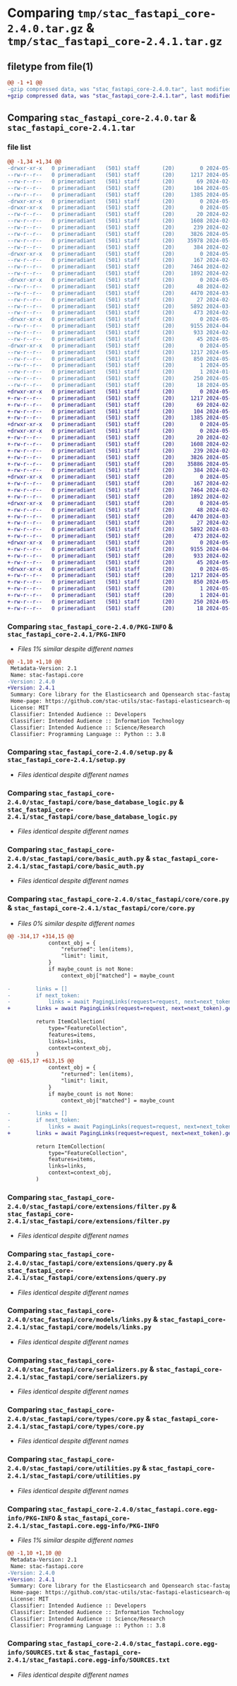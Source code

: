# Comparing `tmp/stac_fastapi_core-2.4.0.tar.gz` & `tmp/stac_fastapi_core-2.4.1.tar.gz`

## filetype from file(1)

```diff
@@ -1 +1 @@
-gzip compressed data, was "stac_fastapi_core-2.4.0.tar", last modified: Sat May  4 10:25:38 2024, max compression
+gzip compressed data, was "stac_fastapi_core-2.4.1.tar", last modified: Mon May  6 16:10:14 2024, max compression
```

## Comparing `stac_fastapi_core-2.4.0.tar` & `stac_fastapi_core-2.4.1.tar`

### file list

```diff
@@ -1,34 +1,34 @@
-drwxr-xr-x   0 primeradiant   (501) staff       (20)        0 2024-05-04 10:25:38.751006 stac_fastapi_core-2.4.0/
--rw-r--r--   0 primeradiant   (501) staff       (20)     1217 2024-05-04 10:25:38.743872 stac_fastapi_core-2.4.0/PKG-INFO
--rw-r--r--   0 primeradiant   (501) staff       (20)       69 2024-02-08 06:37:21.000000 stac_fastapi_core-2.4.0/README.md
--rw-r--r--   0 primeradiant   (501) staff       (20)      104 2024-05-04 10:25:38.752420 stac_fastapi_core-2.4.0/setup.cfg
--rw-r--r--   0 primeradiant   (501) staff       (20)     1385 2024-05-04 09:54:48.000000 stac_fastapi_core-2.4.0/setup.py
-drwxr-xr-x   0 primeradiant   (501) staff       (20)        0 2024-05-04 10:25:38.576113 stac_fastapi_core-2.4.0/stac_fastapi/
-drwxr-xr-x   0 primeradiant   (501) staff       (20)        0 2024-05-04 10:25:38.716142 stac_fastapi_core-2.4.0/stac_fastapi/core/
--rw-r--r--   0 primeradiant   (501) staff       (20)       20 2024-02-08 06:37:21.000000 stac_fastapi_core-2.4.0/stac_fastapi/core/__init__.py
--rw-r--r--   0 primeradiant   (501) staff       (20)     1608 2024-02-08 06:37:21.000000 stac_fastapi_core-2.4.0/stac_fastapi/core/base_database_logic.py
--rw-r--r--   0 primeradiant   (501) staff       (20)      239 2024-02-08 06:37:21.000000 stac_fastapi_core-2.4.0/stac_fastapi/core/base_settings.py
--rw-r--r--   0 primeradiant   (501) staff       (20)     3826 2024-05-02 09:57:35.000000 stac_fastapi_core-2.4.0/stac_fastapi/core/basic_auth.py
--rw-r--r--   0 primeradiant   (501) staff       (20)    35978 2024-05-02 09:57:35.000000 stac_fastapi_core-2.4.0/stac_fastapi/core/core.py
--rw-r--r--   0 primeradiant   (501) staff       (20)      384 2024-02-08 06:37:21.000000 stac_fastapi_core-2.4.0/stac_fastapi/core/datetime_utils.py
-drwxr-xr-x   0 primeradiant   (501) staff       (20)        0 2024-05-04 10:25:38.722440 stac_fastapi_core-2.4.0/stac_fastapi/core/extensions/
--rw-r--r--   0 primeradiant   (501) staff       (20)      167 2024-02-08 06:37:21.000000 stac_fastapi_core-2.4.0/stac_fastapi/core/extensions/__init__.py
--rw-r--r--   0 primeradiant   (501) staff       (20)     7464 2024-02-08 06:37:21.000000 stac_fastapi_core-2.4.0/stac_fastapi/core/extensions/filter.py
--rw-r--r--   0 primeradiant   (501) staff       (20)     1892 2024-02-08 06:37:21.000000 stac_fastapi_core-2.4.0/stac_fastapi/core/extensions/query.py
-drwxr-xr-x   0 primeradiant   (501) staff       (20)        0 2024-05-04 10:25:38.733390 stac_fastapi_core-2.4.0/stac_fastapi/core/models/
--rw-r--r--   0 primeradiant   (501) staff       (20)       48 2024-02-08 06:37:21.000000 stac_fastapi_core-2.4.0/stac_fastapi/core/models/__init__.py
--rw-r--r--   0 primeradiant   (501) staff       (20)     4470 2024-03-19 04:19:17.000000 stac_fastapi_core-2.4.0/stac_fastapi/core/models/links.py
--rw-r--r--   0 primeradiant   (501) staff       (20)       27 2024-02-08 06:37:21.000000 stac_fastapi_core-2.4.0/stac_fastapi/core/models/search.py
--rw-r--r--   0 primeradiant   (501) staff       (20)     5892 2024-03-19 04:19:17.000000 stac_fastapi_core-2.4.0/stac_fastapi/core/serializers.py
--rw-r--r--   0 primeradiant   (501) staff       (20)      473 2024-02-08 06:37:21.000000 stac_fastapi_core-2.4.0/stac_fastapi/core/session.py
-drwxr-xr-x   0 primeradiant   (501) staff       (20)        0 2024-05-04 10:25:38.737304 stac_fastapi_core-2.4.0/stac_fastapi/core/types/
--rw-r--r--   0 primeradiant   (501) staff       (20)     9155 2024-04-24 05:29:38.000000 stac_fastapi_core-2.4.0/stac_fastapi/core/types/core.py
--rw-r--r--   0 primeradiant   (501) staff       (20)      933 2024-02-08 06:37:21.000000 stac_fastapi_core-2.4.0/stac_fastapi/core/utilities.py
--rw-r--r--   0 primeradiant   (501) staff       (20)       45 2024-05-04 10:23:33.000000 stac_fastapi_core-2.4.0/stac_fastapi/core/version.py
-drwxr-xr-x   0 primeradiant   (501) staff       (20)        0 2024-05-04 10:25:38.742946 stac_fastapi_core-2.4.0/stac_fastapi.core.egg-info/
--rw-r--r--   0 primeradiant   (501) staff       (20)     1217 2024-05-04 10:25:38.000000 stac_fastapi_core-2.4.0/stac_fastapi.core.egg-info/PKG-INFO
--rw-r--r--   0 primeradiant   (501) staff       (20)      850 2024-05-04 10:25:38.000000 stac_fastapi_core-2.4.0/stac_fastapi.core.egg-info/SOURCES.txt
--rw-r--r--   0 primeradiant   (501) staff       (20)        1 2024-05-04 10:25:38.000000 stac_fastapi_core-2.4.0/stac_fastapi.core.egg-info/dependency_links.txt
--rw-r--r--   0 primeradiant   (501) staff       (20)        1 2024-01-31 08:38:37.000000 stac_fastapi_core-2.4.0/stac_fastapi.core.egg-info/not-zip-safe
--rw-r--r--   0 primeradiant   (501) staff       (20)      250 2024-05-04 10:25:38.000000 stac_fastapi_core-2.4.0/stac_fastapi.core.egg-info/requires.txt
--rw-r--r--   0 primeradiant   (501) staff       (20)       18 2024-05-04 10:25:38.000000 stac_fastapi_core-2.4.0/stac_fastapi.core.egg-info/top_level.txt
+drwxr-xr-x   0 primeradiant   (501) staff       (20)        0 2024-05-06 16:10:14.103391 stac_fastapi_core-2.4.1/
+-rw-r--r--   0 primeradiant   (501) staff       (20)     1217 2024-05-06 16:10:14.103011 stac_fastapi_core-2.4.1/PKG-INFO
+-rw-r--r--   0 primeradiant   (501) staff       (20)       69 2024-02-08 06:37:21.000000 stac_fastapi_core-2.4.1/README.md
+-rw-r--r--   0 primeradiant   (501) staff       (20)      104 2024-05-06 16:10:14.106200 stac_fastapi_core-2.4.1/setup.cfg
+-rw-r--r--   0 primeradiant   (501) staff       (20)     1385 2024-05-04 09:54:48.000000 stac_fastapi_core-2.4.1/setup.py
+drwxr-xr-x   0 primeradiant   (501) staff       (20)        0 2024-05-06 16:10:13.985082 stac_fastapi_core-2.4.1/stac_fastapi/
+drwxr-xr-x   0 primeradiant   (501) staff       (20)        0 2024-05-06 16:10:14.053169 stac_fastapi_core-2.4.1/stac_fastapi/core/
+-rw-r--r--   0 primeradiant   (501) staff       (20)       20 2024-02-08 06:37:21.000000 stac_fastapi_core-2.4.1/stac_fastapi/core/__init__.py
+-rw-r--r--   0 primeradiant   (501) staff       (20)     1608 2024-02-08 06:37:21.000000 stac_fastapi_core-2.4.1/stac_fastapi/core/base_database_logic.py
+-rw-r--r--   0 primeradiant   (501) staff       (20)      239 2024-02-08 06:37:21.000000 stac_fastapi_core-2.4.1/stac_fastapi/core/base_settings.py
+-rw-r--r--   0 primeradiant   (501) staff       (20)     3826 2024-05-02 09:57:35.000000 stac_fastapi_core-2.4.1/stac_fastapi/core/basic_auth.py
+-rw-r--r--   0 primeradiant   (501) staff       (20)    35886 2024-05-06 15:51:07.000000 stac_fastapi_core-2.4.1/stac_fastapi/core/core.py
+-rw-r--r--   0 primeradiant   (501) staff       (20)      384 2024-02-08 06:37:21.000000 stac_fastapi_core-2.4.1/stac_fastapi/core/datetime_utils.py
+drwxr-xr-x   0 primeradiant   (501) staff       (20)        0 2024-05-06 16:10:14.064436 stac_fastapi_core-2.4.1/stac_fastapi/core/extensions/
+-rw-r--r--   0 primeradiant   (501) staff       (20)      167 2024-02-08 06:37:21.000000 stac_fastapi_core-2.4.1/stac_fastapi/core/extensions/__init__.py
+-rw-r--r--   0 primeradiant   (501) staff       (20)     7464 2024-02-08 06:37:21.000000 stac_fastapi_core-2.4.1/stac_fastapi/core/extensions/filter.py
+-rw-r--r--   0 primeradiant   (501) staff       (20)     1892 2024-02-08 06:37:21.000000 stac_fastapi_core-2.4.1/stac_fastapi/core/extensions/query.py
+drwxr-xr-x   0 primeradiant   (501) staff       (20)        0 2024-05-06 16:10:14.083999 stac_fastapi_core-2.4.1/stac_fastapi/core/models/
+-rw-r--r--   0 primeradiant   (501) staff       (20)       48 2024-02-08 06:37:21.000000 stac_fastapi_core-2.4.1/stac_fastapi/core/models/__init__.py
+-rw-r--r--   0 primeradiant   (501) staff       (20)     4470 2024-03-19 04:19:17.000000 stac_fastapi_core-2.4.1/stac_fastapi/core/models/links.py
+-rw-r--r--   0 primeradiant   (501) staff       (20)       27 2024-02-08 06:37:21.000000 stac_fastapi_core-2.4.1/stac_fastapi/core/models/search.py
+-rw-r--r--   0 primeradiant   (501) staff       (20)     5892 2024-03-19 04:19:17.000000 stac_fastapi_core-2.4.1/stac_fastapi/core/serializers.py
+-rw-r--r--   0 primeradiant   (501) staff       (20)      473 2024-02-08 06:37:21.000000 stac_fastapi_core-2.4.1/stac_fastapi/core/session.py
+drwxr-xr-x   0 primeradiant   (501) staff       (20)        0 2024-05-06 16:10:14.092935 stac_fastapi_core-2.4.1/stac_fastapi/core/types/
+-rw-r--r--   0 primeradiant   (501) staff       (20)     9155 2024-04-24 05:29:38.000000 stac_fastapi_core-2.4.1/stac_fastapi/core/types/core.py
+-rw-r--r--   0 primeradiant   (501) staff       (20)      933 2024-02-08 06:37:21.000000 stac_fastapi_core-2.4.1/stac_fastapi/core/utilities.py
+-rw-r--r--   0 primeradiant   (501) staff       (20)       45 2024-05-06 15:56:07.000000 stac_fastapi_core-2.4.1/stac_fastapi/core/version.py
+drwxr-xr-x   0 primeradiant   (501) staff       (20)        0 2024-05-06 16:10:14.101586 stac_fastapi_core-2.4.1/stac_fastapi.core.egg-info/
+-rw-r--r--   0 primeradiant   (501) staff       (20)     1217 2024-05-06 16:10:13.000000 stac_fastapi_core-2.4.1/stac_fastapi.core.egg-info/PKG-INFO
+-rw-r--r--   0 primeradiant   (501) staff       (20)      850 2024-05-06 16:10:13.000000 stac_fastapi_core-2.4.1/stac_fastapi.core.egg-info/SOURCES.txt
+-rw-r--r--   0 primeradiant   (501) staff       (20)        1 2024-05-06 16:10:13.000000 stac_fastapi_core-2.4.1/stac_fastapi.core.egg-info/dependency_links.txt
+-rw-r--r--   0 primeradiant   (501) staff       (20)        1 2024-01-31 08:38:37.000000 stac_fastapi_core-2.4.1/stac_fastapi.core.egg-info/not-zip-safe
+-rw-r--r--   0 primeradiant   (501) staff       (20)      250 2024-05-06 16:10:13.000000 stac_fastapi_core-2.4.1/stac_fastapi.core.egg-info/requires.txt
+-rw-r--r--   0 primeradiant   (501) staff       (20)       18 2024-05-06 16:10:13.000000 stac_fastapi_core-2.4.1/stac_fastapi.core.egg-info/top_level.txt
```

### Comparing `stac_fastapi_core-2.4.0/PKG-INFO` & `stac_fastapi_core-2.4.1/PKG-INFO`

 * *Files 1% similar despite different names*

```diff
@@ -1,10 +1,10 @@
 Metadata-Version: 2.1
 Name: stac-fastapi.core
-Version: 2.4.0
+Version: 2.4.1
 Summary: Core library for the Elasticsearch and Opensearch stac-fastapi backends.
 Home-page: https://github.com/stac-utils/stac-fastapi-elasticsearch-opensearch
 License: MIT
 Classifier: Intended Audience :: Developers
 Classifier: Intended Audience :: Information Technology
 Classifier: Intended Audience :: Science/Research
 Classifier: Programming Language :: Python :: 3.8
```

### Comparing `stac_fastapi_core-2.4.0/setup.py` & `stac_fastapi_core-2.4.1/setup.py`

 * *Files identical despite different names*

### Comparing `stac_fastapi_core-2.4.0/stac_fastapi/core/base_database_logic.py` & `stac_fastapi_core-2.4.1/stac_fastapi/core/base_database_logic.py`

 * *Files identical despite different names*

### Comparing `stac_fastapi_core-2.4.0/stac_fastapi/core/basic_auth.py` & `stac_fastapi_core-2.4.1/stac_fastapi/core/basic_auth.py`

 * *Files identical despite different names*

### Comparing `stac_fastapi_core-2.4.0/stac_fastapi/core/core.py` & `stac_fastapi_core-2.4.1/stac_fastapi/core/core.py`

 * *Files 0% similar despite different names*

```diff
@@ -314,17 +314,15 @@
             context_obj = {
                 "returned": len(items),
                 "limit": limit,
             }
             if maybe_count is not None:
                 context_obj["matched"] = maybe_count
 
-        links = []
-        if next_token:
-            links = await PagingLinks(request=request, next=next_token).get_links()
+        links = await PagingLinks(request=request, next=next_token).get_links()
 
         return ItemCollection(
             type="FeatureCollection",
             features=items,
             links=links,
             context=context_obj,
         )
@@ -615,17 +613,15 @@
             context_obj = {
                 "returned": len(items),
                 "limit": limit,
             }
             if maybe_count is not None:
                 context_obj["matched"] = maybe_count
 
-        links = []
-        if next_token:
-            links = await PagingLinks(request=request, next=next_token).get_links()
+        links = await PagingLinks(request=request, next=next_token).get_links()
 
         return ItemCollection(
             type="FeatureCollection",
             features=items,
             links=links,
             context=context_obj,
         )
```

### Comparing `stac_fastapi_core-2.4.0/stac_fastapi/core/extensions/filter.py` & `stac_fastapi_core-2.4.1/stac_fastapi/core/extensions/filter.py`

 * *Files identical despite different names*

### Comparing `stac_fastapi_core-2.4.0/stac_fastapi/core/extensions/query.py` & `stac_fastapi_core-2.4.1/stac_fastapi/core/extensions/query.py`

 * *Files identical despite different names*

### Comparing `stac_fastapi_core-2.4.0/stac_fastapi/core/models/links.py` & `stac_fastapi_core-2.4.1/stac_fastapi/core/models/links.py`

 * *Files identical despite different names*

### Comparing `stac_fastapi_core-2.4.0/stac_fastapi/core/serializers.py` & `stac_fastapi_core-2.4.1/stac_fastapi/core/serializers.py`

 * *Files identical despite different names*

### Comparing `stac_fastapi_core-2.4.0/stac_fastapi/core/types/core.py` & `stac_fastapi_core-2.4.1/stac_fastapi/core/types/core.py`

 * *Files identical despite different names*

### Comparing `stac_fastapi_core-2.4.0/stac_fastapi/core/utilities.py` & `stac_fastapi_core-2.4.1/stac_fastapi/core/utilities.py`

 * *Files identical despite different names*

### Comparing `stac_fastapi_core-2.4.0/stac_fastapi.core.egg-info/PKG-INFO` & `stac_fastapi_core-2.4.1/stac_fastapi.core.egg-info/PKG-INFO`

 * *Files 1% similar despite different names*

```diff
@@ -1,10 +1,10 @@
 Metadata-Version: 2.1
 Name: stac-fastapi.core
-Version: 2.4.0
+Version: 2.4.1
 Summary: Core library for the Elasticsearch and Opensearch stac-fastapi backends.
 Home-page: https://github.com/stac-utils/stac-fastapi-elasticsearch-opensearch
 License: MIT
 Classifier: Intended Audience :: Developers
 Classifier: Intended Audience :: Information Technology
 Classifier: Intended Audience :: Science/Research
 Classifier: Programming Language :: Python :: 3.8
```

### Comparing `stac_fastapi_core-2.4.0/stac_fastapi.core.egg-info/SOURCES.txt` & `stac_fastapi_core-2.4.1/stac_fastapi.core.egg-info/SOURCES.txt`

 * *Files identical despite different names*

